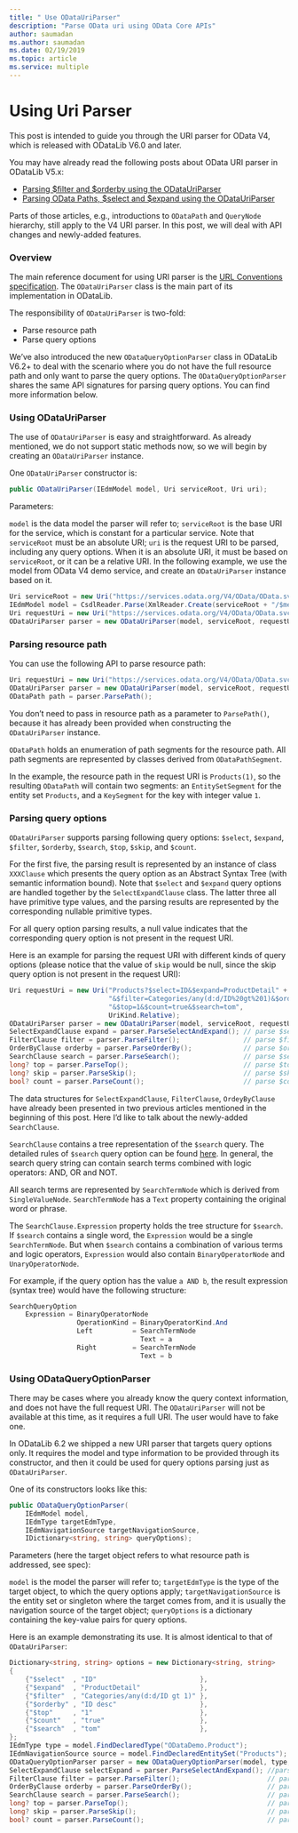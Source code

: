 ```yaml
---
title: " Use ODataUriParser"
description: "Parse OData uri using OData Core APIs"
author: saumadan
ms.author: saumadan
ms.date: 02/19/2019
ms.topic: article
ms.service: multiple
---
```

# Using Uri Parser

This post is intended to guide you through the URI parser for OData V4, which is released with ODataLib V6.0 and later.

You may have already read the following posts about OData URI parser in ODataLib V5.x:

- [Parsing $filter and $orderby using the ODataUriParser](https://blogs.msdn.com/b/alexj/archive/2012/12/06/parsing-filter-and-orderby-using-the-odatauriparser.aspx)
- [Parsing OData Paths, $select and $expand using the ODataUriParser](https://blogs.msdn.com/b/alexj/archive/2013/05/10/parsing-odata-paths-select-and-expand-using-the-odatauriparser.aspx)

Parts of those articles, e.g., introductions to `ODataPath` and `QueryNode` hierarchy, still apply to the V4 URI parser. In this post, we will deal with API changes and newly-added features.

### Overview
The main reference document for using URI parser is the [URL Conventions specification](https://docs.oasis-open.org/odata/odata/v4.0/odata-v4.0-part2-url-conventions.html). The `ODataUriParser` class is the main part of its implementation in ODataLib.

The responsibility of `ODataUriParser` is two-fold:

* Parse resource path
* Parse query options

We’ve also introduced the new `ODataQueryOptionParser` class in ODataLib V6.2+ to deal with the scenario where you do not have the full resource path and only want to parse the query options. The `ODataQueryOptionParser` shares the same API signatures for parsing query options. You can find more information below.

### Using ODataUriParser
The use of `ODataUriParser` is easy and straightforward. As already mentioned, we do not support static methods now, so we will begin by creating an `ODataUriParser` instance.

One `ODataUriParser` constructor is:

```C#
public ODataUriParser(IEdmModel model, Uri serviceRoot, Uri uri);
```

Parameters:

`model` is the data model the parser will refer to; `serviceRoot` is the base URI for the service, which is constant for a particular service. Note that `serviceRoot` must be an absolute URI; `uri` is the request URI to be parsed, including any query options. When it is an absolute URI, it must be based on `serviceRoot`, or it can be a relative URI. In the following example, we use the model from OData V4 demo service, and create an `ODataUriParser` instance based on it.

```C#
Uri serviceRoot = new Uri("https://services.odata.org/V4/OData/OData.svc");
IEdmModel model = CsdlReader.Parse(XmlReader.Create(serviceRoot + "/$metadata"));
Uri requestUri = new Uri("https://services.odata.org/V4/OData/OData.svc/Products");
ODataUriParser parser = new ODataUriParser(model, serviceRoot, requestUri);
```

### Parsing resource path
You can use the following API to parse resource path:

```C#
Uri requestUri = new Uri("https://services.odata.org/V4/OData/OData.svc/Products(1)");
ODataUriParser parser = new ODataUriParser(model, serviceRoot, requestUri);
ODataPath path = parser.ParsePath();
```

You don’t need to pass in resource path as a parameter to `ParsePath()`, because it has already been provided when constructing the `ODataUriParser` instance.

`ODataPath` holds an enumeration of path segments for the resource path. All path segments are represented by classes derived from `ODataPathSegment`.

In the example, the resource path in the request URI is `Products(1)`, so the resulting `ODataPath` will contain two segments: an `EntitySetSegment` for the entity set `Products`, and a `KeySegment` for the key with integer value `1`.

### Parsing query options
`ODataUriParser` supports parsing following query options: `$select`, `$expand`, `$filter`, `$orderby`, `$search`, `$top`, `$skip`, and `$count`.

For the first five, the parsing result is represented by an instance of class `XXXClause` which presents the query option as an Abstract Syntax Tree (with semantic information bound). Note that `$select` and `$expand` query options are handled together by the `SelectExpandClause` class. The latter three all have primitive type values, and the parsing results are represented by the corresponding nullable primitive types.

For all query option parsing results, a null value indicates that the corresponding query option is not present in the request URI.

Here is an example for parsing the request URI with different kinds of query options (please notice that the value of `skip` would be null, since the skip query option is not present in the request URI):

```C#
Uri requestUri = new Uri("Products?$select=ID&$expand=ProductDetail" +
                         "&$filter=Categories/any(d:d/ID%20gt%201)&$orderby=ID%20desc" +
                         "&$top=1&$count=true&$search=tom",
                         UriKind.Relative);
ODataUriParser parser = new ODataUriParser(model, serviceRoot, requestUri);
SelectExpandClause expand = parser.ParseSelectAndExpand(); // parse $select, $expand
FilterClause filter = parser.ParseFilter();                // parse $filter
OrderByClause orderby = parser.ParseOrderBy();             // parse $orderby
SearchClause search = parser.ParseSearch();                // parse $search
long? top = parser.ParseTop();                             // parse $top
long? skip = parser.ParseSkip();                           // parse $skip
bool? count = parser.ParseCount();                         // parse $count
```
 
The data structures for `SelectExpandClause`, `FilterClause`, `OrdeyByClause` have already been presented in two previous articles mentioned in the beginning of this post. Here I’d like to talk about the newly-added `SearchClause`.

`SearchClause` contains a tree representation of the `$search` query. The detailed rules of `$search` query option can be found [here](https://docs.oasis-open.org/odata/odata/v4.0/errata03/os/complete/part2-url-conventions/odata-v4.0-errata03-os-part2-url-conventions-complete.html#_Toc453752364). In general, the search query string can contain search terms combined with logic operators: AND, OR and NOT.

All search terms are represented by `SearchTermNode` which is derived from `SingleValueNode`. `SearchTermNode` has a `Text` property containing the original word or phrase.

The `SearchClause.Expression` property holds the tree structure for `$search`. If `$search` contains a single word, the `Expression` would be a single `SearchTermNode`. But when `$search` contains a combination of various terms and logic operators, `Expression` would also contain `BinaryOperatorNode` and `UnaryOperatorNode`.

For example, if the query option has the value `a AND b`, the result expression (syntax tree) would have the following structure:

```C#
SearchQueryOption
    Expression = BinaryOperatorNode
                 OperationKind = BinaryOperatorKind.And
                 Left          = SearchTermNode
                                 Text = a
                 Right         = SearchTermNode
                                 Text = b
```

### Using ODataQueryOptionParser
There may be cases where you already know the query context information, and does not have the full request URI. The `ODataUriParser` will not be available at this time, as it requires a full URI. The user would have to fake one.

In ODataLib 6.2 we shipped a new URI parser that targets query options only. It requires the model and type information to be provided through its constructor, and then it could be used for query options parsing just as `ODataUriParser`.

One of its constructors looks like this:

```C#
public ODataQueryOptionParser(
    IEdmModel model,
    IEdmType targetEdmType,
    IEdmNavigationSource targetNavigationSource,
    IDictionary<string, string> queryOptions);
```

Parameters (here the target object refers to what resource path is addressed, see spec):

`model` is the model the parser will refer to;
`targetEdmType` is the type of the target object, to which the query options apply;
`targetNavigationSource` is the entity set or singleton where the target comes from, and it is usually the navigation source of the target object;
`queryOptions` is a dictionary containing the key-value pairs for query options.
 
Here is an example demonstrating its use. It is almost identical to that of `ODataUriParser`:

```C#
Dictionary<string, string> options = new Dictionary<string, string>
{
    {"$select"  , "ID"                          },
    {"$expand"  , "ProductDetail"               },
    {"$filter"  , "Categories/any(d:d/ID gt 1)" },
    {"$orderby" , "ID desc"                     },
    {"$top"     , "1"                           },
    {"$count"   , "true"                        },
    {"$search"  , "tom"                         },
};
IEdmType type = model.FindDeclaredType("ODataDemo.Product");
IEdmNavigationSource source = model.FindDeclaredEntitySet("Products");
ODataQueryOptionParser parser = new ODataQueryOptionParser(model, type, source, options);
SelectExpandClause selectExpand = parser.ParseSelectAndExpand(); //parse $select, $expand
FilterClause filter = parser.ParseFilter();                      // parse $filter
OrderByClause orderby = parser.ParseOrderBy();                   // parse $orderby
SearchClause search = parser.ParseSearch();                      // parse $search
long? top = parser.ParseTop();                                   // parse $top
long? skip = parser.ParseSkip();                                 // parse $skip (null)
bool? count = parser.ParseCount();                               // parse $count
```
